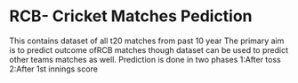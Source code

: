 # RCB- Cricket Matches Pediction

This contains dataset of all t20 matches from past 10 year
The primary aim is to predict outcome ofRCB matches though dataset can be used to predict other teams matches as well.
Prediction is done in two phases 1:After toss 2:After 1st innings score
